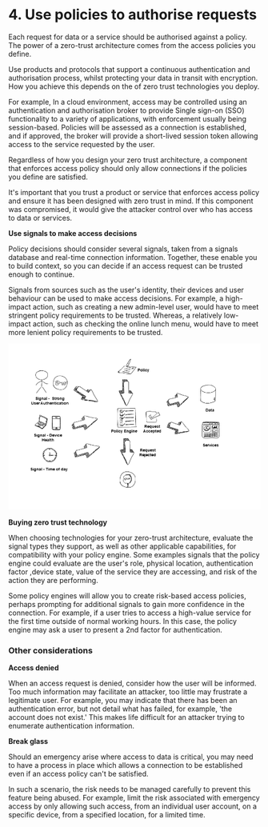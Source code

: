 

# 4. Use policies to authorise requests

Each request for data or a service should be authorised against a policy. The power of a zero-trust architecture comes from the access policies you define.

Use products and protocols that support a continuous authentication and authorisation process, whilst protecting your data in transit with encryption. How you achieve this depends on the of zero trust technologies you deploy.

For example, In a cloud environment, access may be controlled using an authentication and authorisation broker to provide Single sign-on (SSO) functionality to a variety of applications, with enforcement usually being session-based. Policies will be assessed as a connection is established, and if approved, the broker will provide a short-lived session token allowing access to the service requested by the user.

Regardless of how you design your zero trust architecture, a component that enforces access policy should only allow connections if the policies you define are satisfied.

It\'s important that you trust a product or service that enforces access policy and ensure it has been designed with zero trust in mind. If this component was compromised, it would give the attacker control over who has access to data or services.

**Use signals to make access decisions**

Policy decisions should consider several signals, taken from a signals database and real-time connection information. Together, these enable you to build context, so you can decide if an access request can be trusted enough to continue.

Signals from sources such as the user's identity, their devices and user behaviour can be used to make access decisions. For example, a high-impact action, such as creating a new admin-level user, would have to meet stringent policy requirements to be trusted. Whereas, a relatively low-impact action, such as checking the online lunch menu, would have to meet more lenient policy requirements to be trusted.

<p align="center">
  <img src="Diagrams/ZT-2.png" />
</p>


**Buying zero trust technology**

When choosing technologies for your zero-trust architecture, evaluate the signal types they support, as well as other applicable capabilities, for compatibility with your policy engine. Some examples signals that the policy engine could evaluate are the user's role, physical location, authentication factor ,device state, value of the service they are accessing, and risk of the action they are performing.

Some policy engines will allow you to create risk-based access policies, perhaps prompting for additional signals to gain more confidence in the connection. For example, if a user tries to access a high-value service for the first time outside of normal working hours. In this case, the policy engine may ask a user to present a 2nd factor for authentication.

### Other considerations

**Access denied**

When an access request is denied, consider how the user will be informed. Too much information may facilitate an attacker, too little may frustrate a legitimate user. For example, you may indicate that there has been an authentication error, but not detail what has failed, for example, 'the account does not exist.' This makes life difficult for an attacker trying to enumerate authentication information.

**Break glass**

Should an emergency arise where access to data is critical, you may need to have a process in place which allows a connection to be established even if an access policy can\'t be satisfied.

In such a scenario, the risk needs to be managed carefully to prevent this feature being abused. For example, limit the risk associated with emergency access by only allowing such access, from an individual user account, on a specific device, from a specified location, for a limited time.
